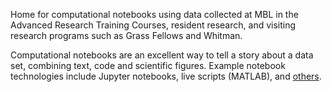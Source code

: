 Home for computational notebooks using data collected at MBL in the Advanced Research Training Courses, resident research, and visiting research programs such as Grass Fellows and Whitman.

Computational notebooks are an excellent way to tell a story about a data set, combining text, code and scientific figures.  Example notebook
technologies include Jupyter notebooks, live scripts (MATLAB), and [others](https://en.wikipedia.org/wiki/Notebook_interface).
